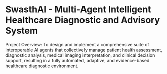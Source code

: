 # SwasthAI - Multi-Agent Intelligent Healthcare Diagnostic and Advisory System
Project Overview:
To design and implement a comprehensive suite of interoperable AI agents that collectively manage patient health assessment, diagnostic analysis, medical imaging interpretation, and clinical decision support, resulting in a fully automated, adaptive, and evidence-based healthcare diagnostic environment.
